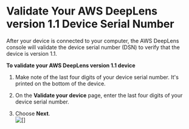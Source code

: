 # Validate Your AWS DeepLens version 1\.1 Device Serial Number<a name="how-to-validate-deeplens-v1.1-device"></a>

After your device is connected to your computer, the AWS DeepLens console will validate the device serial number \(DSN\) to verify that the device is version 1\.1\. 

**To validate your AWS DeepLens version 1\.1 device**

1. Make note of the last four digits of your device serial number\. It's printed on the bottom of the device\.

1. On the **Validate your device** page, enter the last four digits of your device serial number\. 

1.  Choose **Next**\.  
![\[\]](http://docs.aws.amazon.com/deeplens/latest/dg/images/validate-v1.1-device.png)